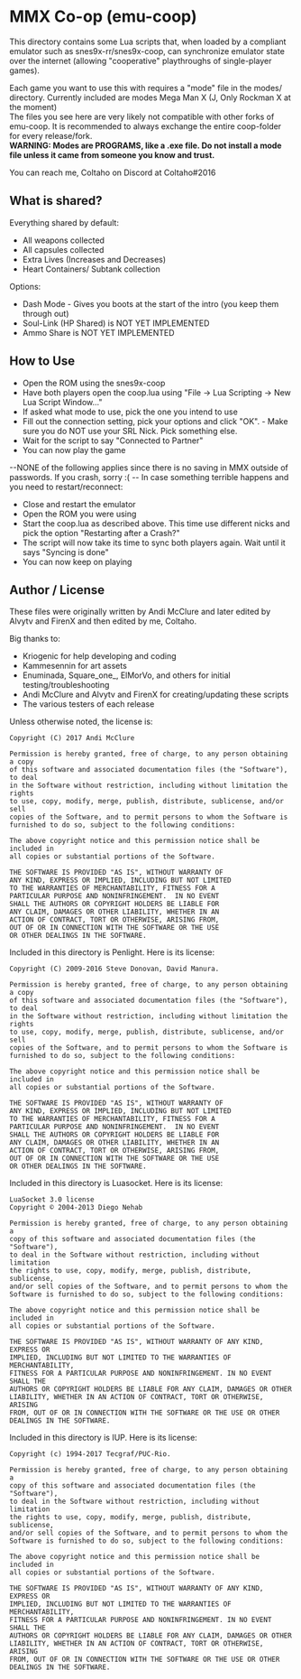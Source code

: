 # MMX Co-op (emu-coop)

This directory contains some Lua scripts that, when loaded by a compliant emulator such as snes9x-rr/snes9x-coop, can synchronize emulator state over the internet (allowing "cooperative" playthroughs of single-player games).

Each game you want to use this with requires a "mode" file in the modes/ directory. Currently included are modes Mega Man X (J, Only Rockman X at the moment)\
The files you see here are very likely not compatible with other forks of emu-coop. It is recommended to always exchange the entire coop-folder for every release/fork.\
**WARNING: Modes are PROGRAMS, like a .exe file. Do not install a mode file unless it came from someone you know and trust.**

You can reach me, Coltaho on Discord at Coltaho#2016

## What is shared?

Everything shared by default:
* All weapons collected
* All capsules collected
* Extra Lives (Increases and Decreases)
* Heart Containers/ Subtank collection

Options:
* Dash Mode - Gives you boots at the start of the intro (you keep them through out)
* Soul-Link (HP Shared) is NOT YET IMPLEMENTED
* Ammo Share is NOT YET IMPLEMENTED

## How to Use

* Open the ROM using the snes9x-coop
* Have both players open the coop.lua using "File -> Lua Scripting -> New Lua Script Window..."
* If asked what mode to use, pick the one you intend to use
* Fill out the connection setting, pick your options and click "OK". - Make sure you do NOT use your SRL Nick. Pick something else.
* Wait for the script to say "Connected to Partner"
* You can now play the game

--NONE of the following applies since there is no saving in MMX outside of passwords. If you crash, sorry :( --
In case something terrible happens and you need to restart/reconnect:
* Close and restart the emulator
* Open the ROM you were using
* Start the coop.lua as described above. This time use different nicks and pick the option "Restarting after a Crash?"
* The script will now take its time to sync both players again. Wait until it says "Syncing is done"
* You can now keep on playing

## Author / License

These files were originally written by Andi McClure and later edited by Alvytv and FirenX and then edited by me, Coltaho.

Big thanks to:
* Kriogenic for help developing and coding
* Kammesennin for art assets
* Enuminada, Square_one_, ElMorVo, and others for initial testing/troubleshooting
* Andi McClure and Alvytv and FirenX for creating/updating these scripts
* The various testers of each release

Unless otherwise noted, the license is:

	Copyright (C) 2017 Andi McClure

	Permission is hereby granted, free of charge, to any person obtaining a copy
	of this software and associated documentation files (the "Software"), to deal
	in the Software without restriction, including without limitation the rights
	to use, copy, modify, merge, publish, distribute, sublicense, and/or sell
	copies of the Software, and to permit persons to whom the Software is
	furnished to do so, subject to the following conditions:

	The above copyright notice and this permission notice shall be included in
	all copies or substantial portions of the Software.

	THE SOFTWARE IS PROVIDED "AS IS", WITHOUT WARRANTY OF
	ANY KIND, EXPRESS OR IMPLIED, INCLUDING BUT NOT LIMITED
	TO THE WARRANTIES OF MERCHANTABILITY, FITNESS FOR A
	PARTICULAR PURPOSE AND NONINFRINGEMENT.  IN NO EVENT
	SHALL THE AUTHORS OR COPYRIGHT HOLDERS BE LIABLE FOR
	ANY CLAIM, DAMAGES OR OTHER LIABILITY, WHETHER IN AN
	ACTION OF CONTRACT, TORT OR OTHERWISE, ARISING FROM,
	OUT OF OR IN CONNECTION WITH THE SOFTWARE OR THE USE
	OR OTHER DEALINGS IN THE SOFTWARE.

Included in this directory is Penlight. Here is its license:

	Copyright (C) 2009-2016 Steve Donovan, David Manura.

	Permission is hereby granted, free of charge, to any person obtaining a copy
	of this software and associated documentation files (the "Software"), to deal
	in the Software without restriction, including without limitation the rights
	to use, copy, modify, merge, publish, distribute, sublicense, and/or sell
	copies of the Software, and to permit persons to whom the Software is
	furnished to do so, subject to the following conditions:

	The above copyright notice and this permission notice shall be included in
	all copies or substantial portions of the Software.

	THE SOFTWARE IS PROVIDED "AS IS", WITHOUT WARRANTY OF
	ANY KIND, EXPRESS OR IMPLIED, INCLUDING BUT NOT LIMITED
	TO THE WARRANTIES OF MERCHANTABILITY, FITNESS FOR A
	PARTICULAR PURPOSE AND NONINFRINGEMENT.  IN NO EVENT
	SHALL THE AUTHORS OR COPYRIGHT HOLDERS BE LIABLE FOR
	ANY CLAIM, DAMAGES OR OTHER LIABILITY, WHETHER IN AN
	ACTION OF CONTRACT, TORT OR OTHERWISE, ARISING FROM,
	OUT OF OR IN CONNECTION WITH THE SOFTWARE OR THE USE
	OR OTHER DEALINGS IN THE SOFTWARE.

Included in this directory is Luasocket. Here is its license:

	LuaSocket 3.0 license
	Copyright © 2004-2013 Diego Nehab

	Permission is hereby granted, free of charge, to any person obtaining a
	copy of this software and associated documentation files (the "Software"),
	to deal in the Software without restriction, including without limitation
	the rights to use, copy, modify, merge, publish, distribute, sublicense,
	and/or sell copies of the Software, and to permit persons to whom the
	Software is furnished to do so, subject to the following conditions:

	The above copyright notice and this permission notice shall be included in
	all copies or substantial portions of the Software.

	THE SOFTWARE IS PROVIDED "AS IS", WITHOUT WARRANTY OF ANY KIND, EXPRESS OR
	IMPLIED, INCLUDING BUT NOT LIMITED TO THE WARRANTIES OF MERCHANTABILITY,
	FITNESS FOR A PARTICULAR PURPOSE AND NONINFRINGEMENT. IN NO EVENT SHALL THE
	AUTHORS OR COPYRIGHT HOLDERS BE LIABLE FOR ANY CLAIM, DAMAGES OR OTHER
	LIABILITY, WHETHER IN AN ACTION OF CONTRACT, TORT OR OTHERWISE, ARISING
	FROM, OUT OF OR IN CONNECTION WITH THE SOFTWARE OR THE USE OR OTHER
	DEALINGS IN THE SOFTWARE.

Included in this directory is IUP. Here is its license:

	Copyright (c) 1994-2017 Tecgraf/PUC-Rio.

	Permission is hereby granted, free of charge, to any person obtaining a
	copy of this software and associated documentation files (the "Software"),
	to deal in the Software without restriction, including without limitation
	the rights to use, copy, modify, merge, publish, distribute, sublicense,
	and/or sell copies of the Software, and to permit persons to whom the
	Software is furnished to do so, subject to the following conditions:

	The above copyright notice and this permission notice shall be included in
	all copies or substantial portions of the Software.

	THE SOFTWARE IS PROVIDED "AS IS", WITHOUT WARRANTY OF ANY KIND, EXPRESS OR
	IMPLIED, INCLUDING BUT NOT LIMITED TO THE WARRANTIES OF MERCHANTABILITY,
	FITNESS FOR A PARTICULAR PURPOSE AND NONINFRINGEMENT. IN NO EVENT SHALL THE
	AUTHORS OR COPYRIGHT HOLDERS BE LIABLE FOR ANY CLAIM, DAMAGES OR OTHER
	LIABILITY, WHETHER IN AN ACTION OF CONTRACT, TORT OR OTHERWISE, ARISING
	FROM, OUT OF OR IN CONNECTION WITH THE SOFTWARE OR THE USE OR OTHER
	DEALINGS IN THE SOFTWARE.
